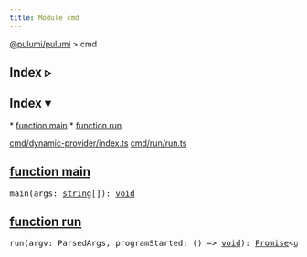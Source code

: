 ```yaml
---
title: Module cmd
---
```


<!-- WARNING: this page was generated by a tool. Do not edit it by hand. -->
<!-- To change it, please see https://github.com/pulumi/docs/tree/master/tools/tscdocgen. -->

<a href="../index.html">@pulumi/pulumi</a> &gt; cmd

<div class="toggleVisible" markdown="1">
<div class="collapsed" markdown="1">
<h2 class="pdoc-module-header toggleButton" title="Click to show Index">Index ▹</h2>
</div>
<div class="expanded" markdown="1">
<h2 class="pdoc-module-header toggleButton" title="Click to hide Index">Index ▾</h2>
<div class="pdoc-module-contents" markdown="1">
* <a href="#main">function main</a>
* <a href="#run">function run</a>

<a href="https://github.com/pulumi/pulumi/blob/master/sdk/nodejs/cmd/dynamic-provider/index.ts">cmd/dynamic-provider/index.ts</a> <a href="https://github.com/pulumi/pulumi/blob/master/sdk/nodejs/cmd/run/run.ts">cmd/run/run.ts</a> 
</div>
</div>
</div>


<h2 class="pdoc-module-header" id="main">
<a class="pdoc-member-name" href="https://github.com/pulumi/pulumi/blob/master/sdk/nodejs/cmd/dynamic-provider/index.ts#L288">function <b>main</b></a>
</h2>
<div class="pdoc-module-contents" markdown="1">

<pre class="highlight"><span class='kd'></span>main(args: <span class='kd'><a href='https://developer.mozilla.org/en-US/docs/Web/JavaScript/Reference/Global_Objects/String'>string</a></span>[]): <span class='kd'><a href='https://www.typescriptlang.org/docs/handbook/basic-types.html#void'>void</a></span></pre>

</div>
<h2 class="pdoc-module-header" id="run">
<a class="pdoc-member-name" href="https://github.com/pulumi/pulumi/blob/master/sdk/nodejs/cmd/run/run.ts#L120">function <b>run</b></a>
</h2>
<div class="pdoc-module-contents" markdown="1">

<pre class="highlight"><span class='kd'></span>run(argv: ParsedArgs, programStarted: () => <span class='kd'><a href='https://www.typescriptlang.org/docs/handbook/basic-types.html#void'>void</a></span>): <a href='https://developer.mozilla.org/en-US/docs/Web/JavaScript/Reference/Global_Objects/Promise'>Promise</a>&lt;<span class='kd'><a href='https://developer.mozilla.org/en-US/docs/Web/JavaScript/Reference/Global_Objects/undefined'>undefined</a></span> | { ... }&gt;</pre>

</div>
